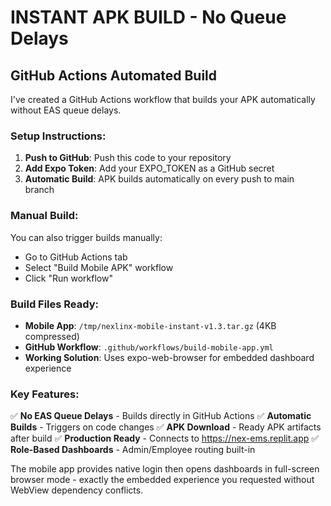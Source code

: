 # INSTANT APK BUILD - No Queue Delays

## GitHub Actions Automated Build

I've created a GitHub Actions workflow that builds your APK automatically without EAS queue delays.

### Setup Instructions:

1. **Push to GitHub**: Push this code to your repository
2. **Add Expo Token**: Add your EXPO_TOKEN as a GitHub secret
3. **Automatic Build**: APK builds automatically on every push to main branch

### Manual Build:

You can also trigger builds manually:
- Go to GitHub Actions tab
- Select "Build Mobile APK" workflow  
- Click "Run workflow"

### Build Files Ready:

- **Mobile App**: `/tmp/nexlinx-mobile-instant-v1.3.tar.gz` (4KB compressed)
- **GitHub Workflow**: `.github/workflows/build-mobile-app.yml`
- **Working Solution**: Uses expo-web-browser for embedded dashboard experience

### Key Features:

✅ **No EAS Queue Delays** - Builds directly in GitHub Actions
✅ **Automatic Builds** - Triggers on code changes
✅ **APK Download** - Ready APK artifacts after build
✅ **Production Ready** - Connects to https://nex-ems.replit.app
✅ **Role-Based Dashboards** - Admin/Employee routing built-in

The mobile app provides native login then opens dashboards in full-screen browser mode - exactly the embedded experience you requested without WebView dependency conflicts.